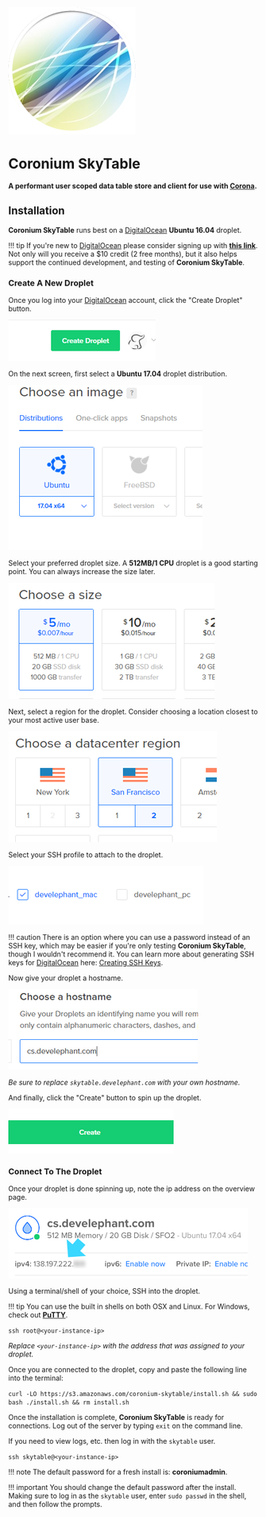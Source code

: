 ![logo](imgs/logo256.png)

# Coronium SkyTable

__A performant user scoped data table store and client for use with [Corona](https://coronalabs.com).__

## Installation

__Coronium SkyTable__ runs best on a [DigitalOcean](https://m.do.co/c/cddeeddbbdb8) __Ubuntu 16.04__ droplet.

!!! tip
    If you're new to [DigitalOcean](https://m.do.co/c/cddeeddbbdb8) please consider signing up with __[this link](https://m.do.co/c/cddeeddbbdb8)__. Not only will you receive a $10 credit (2 free months), but it also helps support the continued development, and testing of __Coronium SkyTable__.


### Create A New Droplet

Once you log into your [DigitalOcean](https://m.do.co/c/cddeeddbbdb8) account, click the "Create Droplet" button.

![step1](imgs/step01.png)

On the next screen, first select a __Ubuntu 17.04__ droplet distribution.

![step2](imgs/step02.png) 

Select your preferred droplet size. A __512MB/1 CPU__ droplet is a good starting point. You can always increase the size later.

![step3](imgs/step03.png)

Next, select a region for the droplet. Consider choosing a location closest to your most active user base.

![step4](imgs/step04.png)

Select your SSH profile to attach to the droplet.

![step5](imgs/step05.png)

!!! caution
    There is an option where you can use a password instead of an SSH key, which may be easier if you're only testing __Coronium SkyTable__, though I wouldn't recommend it. You can learn more about generating SSH keys for [DigitalOcean](https://m.do.co/c/cddeeddbbdb8) here: [Creating SSH Keys](https://www.digitalocean.com/community/tutorials/how-to-use-ssh-keys-with-digitalocean-droplets).

Now give your droplet a hostname.

![step6](imgs/step06.png)

_Be sure to replace `skytable.develephant.com` with your own hostname._

And finally, click the "Create" button to spin up the droplet.

![step7](imgs/step07.png)

### Connect To The Droplet

Once your droplet is done spinning up, note the ip address on the overview page.

![step8](imgs/step08.png)

Using a terminal/shell of your choice, SSH into the droplet.

!!! tip
    You can use the built in shells on both OSX and Linux. For Windows, check out __[PuTTY](https://www.chiark.greenend.org.uk/~sgtatham/putty/latest.html)__.

`ssh root@<your-instance-ip>`

_Replace `<your-instance-ip>` with the address that was assigned to your droplet._

Once you are connected to the droplet, copy and paste the following line into the terminal:

`curl -LO https://s3.amazonaws.com/coronium-skytable/install.sh && sudo bash ./install.sh && rm install.sh`

Once the installation is complete, __Coronium SkyTable__ is ready for connections. Log out of the server by typing `exit` on the command line.


If you need to view logs, etc. then log in with the `skytable` user.

`ssh skytable@<your-instance-ip>`


!!! note
    The default password for a fresh install is: __coroniumadmin__.

!!! important
    You should change the default password after the install. Making sure to log in as the `skytable` user, enter `sudo passwd` in the shell, and then follow the prompts.

